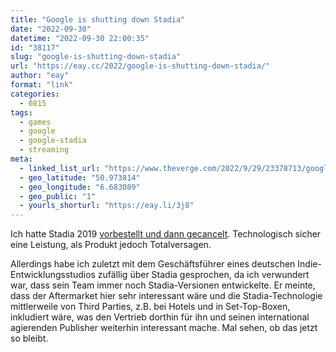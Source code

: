 ```yaml
---
title: "Google is shutting down Stadia"
date: "2022-09-30"
datetime: "2022-09-30 22:00:35"
id: "38117"
slug: "google-is-shutting-down-stadia"
url: "https://eay.cc/2022/google-is-shutting-down-stadia/"
author: "eay"
format: "link"
categories:
  - 0815
tags:
  - games
  - google
  - google-stadia
  - streaming
meta:
  - linked_list_url: "https://www.theverge.com/2022/9/29/23378713/google-stadia-shutting-down-game-streaming-january-2023"
  - geo_latitude: "50.973814"
  - geo_longitude: "6.683089"
  - geo_public: "1"
  - yourls_shorturl: "https://eay.li/3j8"
---
```


Ich hatte Stadia 2019 [vorbestellt und dann gecancelt](https://eay.cc/2019/status-2019-06-07-1820/). Technologisch sicher eine Leistung, als Produkt jedoch Totalversagen.

Allerdings habe ich zuletzt mit dem Geschäfts­führer eines deutschen Indie-Entwicklungs­studios zufällig über Stadia gesprochen, da ich verwundert war, dass sein Team immer noch Stadia-Versionen entwickelte. Er meinte, dass der Aftermarket hier sehr interessant wäre und die Stadia-Technologie mittlerweile von Third Parties, z.B. bei Hotels und in Set-Top-Boxen, inkludiert wäre, was den Vertrieb dorthin für ihn und seinen international agierenden Publisher weiterhin interessant mache. Mal sehen, ob das jetzt so bleibt.
